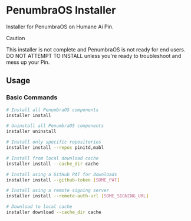 # PenumbraOS Installer

Installer for PenumbraOS on Humane Ai Pin.

> [!CAUTION]
> This installer is not complete and PenumbraOS is not ready for end users. DO NOT ATTEMPT TO INSTALL unless you're ready to troubleshoot and mess up your Pin.

## Usage

### Basic Commands

```bash
# Install all PenumbraOS components
installer install

# Uninstall all PenumbraOS components
installer uninstall

# Install only specific repositories
installer install --repos pinitd,mabl

# Install from local download cache
installer install --cache_dir cache

# Install using a GitHub PAT for downloads
installer install --github-token [SOME_PAT]

# Install using a remote signing server
installer install --remote-auth-url [SOME_SIGNING_URL]

# Download to local cache
installer download --cache_dir cache
```

